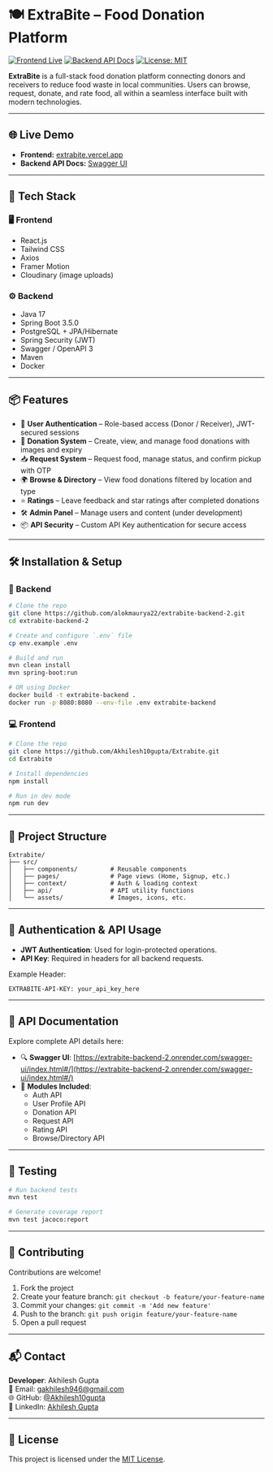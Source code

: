 
# 🍽️ ExtraBite – Food Donation Platform

[![Frontend Live](https://img.shields.io/badge/Live%20Frontend-blue?style=flat-square&logo=vercel)](https://extrabite.vercel.app)
[![Backend API Docs](https://img.shields.io/badge/API%20Docs-Swagger-green?style=flat-square&logo=spring)](https://extrabite-backend-2.onrender.com/swagger-ui/index.html#/)
[![License: MIT](https://img.shields.io/badge/License-MIT-yellow.svg)](LICENSE)

**ExtraBite** is a full-stack food donation platform connecting donors and receivers to reduce food waste in local communities. Users can browse, request, donate, and rate food, all within a seamless interface built with modern technologies.

---

## 🌐 Live Demo

- **Frontend:** [extrabite.vercel.app](https://extrabite.vercel.app)
- **Backend API Docs:** [Swagger UI](https://extrabite-backend-2.onrender.com/swagger-ui/index.html#/)

---

## 🚀 Tech Stack

### 🖥️ Frontend
- React.js
- Tailwind CSS
- Axios
- Framer Motion
- Cloudinary (image uploads)

### ⚙️ Backend
- Java 17
- Spring Boot 3.5.0
- PostgreSQL + JPA/Hibernate
- Spring Security (JWT)
- Swagger / OpenAPI 3
- Maven
- Docker

---

## 📦 Features

- 🔐 **User Authentication** – Role-based access (Donor / Receiver), JWT-secured sessions
- 🍱 **Donation System** – Create, view, and manage food donations with images and expiry
- 📥 **Request System** – Request food, manage status, and confirm pickup with OTP
- 🌍 **Browse & Directory** – View food donations filtered by location and type
- ⭐ **Ratings** – Leave feedback and star ratings after completed donations
- 🛠️ **Admin Panel** – Manage users and content (under development)
- 📦 **API Security** – Custom API Key authentication for secure access

---

## 🛠️ Installation & Setup

### 🔧 Backend

```bash
# Clone the repo
git clone https://github.com/alokmaurya22/extrabite-backend-2.git
cd extrabite-backend-2

# Create and configure `.env` file
cp env.example .env

# Build and run
mvn clean install
mvn spring-boot:run

# OR using Docker
docker build -t extrabite-backend .
docker run -p 8080:8080 --env-file .env extrabite-backend
```

### 💻 Frontend

```bash
# Clone the repo
git clone https://github.com/Akhilesh10gupta/Extrabite.git
cd Extrabite

# Install dependencies
npm install

# Run in dev mode
npm run dev
```

---

## 📂 Project Structure

```
Extrabite/
├── src/
│   ├── components/         # Reusable components
│   ├── pages/              # Page views (Home, Signup, etc.)
│   ├── context/            # Auth & loading context
│   ├── api/                # API utility functions
│   └── assets/             # Images, icons, etc.
```

---

## 🔐 Authentication & API Usage

- **JWT Authentication**: Used for login-protected operations.
- **API Key**: Required in headers for all backend requests.

Example Header:
```http
EXTRABITE-API-KEY: your_api_key_here
```

---

## 📄 API Documentation

Explore complete API details here:

- 🔍 **Swagger UI**: [https://extrabite-backend-2.onrender.com/swagger-ui/index.html#/](https://extrabite-backend-2.onrender.com/swagger-ui/index.html#/)
- 📘 **Modules Included**:
  - Auth API
  - User Profile API
  - Donation API
  - Request API
  - Rating API
  - Browse/Directory API

---

## 🧪 Testing

```bash
# Run backend tests
mvn test

# Generate coverage report
mvn test jacoco:report
```

---

## 🤝 Contributing

Contributions are welcome!

1. Fork the project
2. Create your feature branch: `git checkout -b feature/your-feature-name`
3. Commit your changes: `git commit -m 'Add new feature'`
4. Push to the branch: `git push origin feature/your-feature-name`
5. Open a pull request

---

## 📬 Contact

**Developer**: Akhilesh Gupta  
📧 Email: gakhilesh946@gmail.com  
🌐 GitHub: [@Akhilesh10gupta](https://github.com/Akhilesh10gupta)  
🔗 LinkedIn: [Akhilesh Gupta](https://www.linkedin.com/in/akhilesh-gupta-826067228/)

---

## 📄 License

This project is licensed under the [MIT License](LICENSE).
